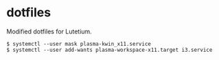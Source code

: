 dotfiles
=======

Modified dotfiles for Lutetium.

```
$ systemctl --user mask plasma-kwin_x11.service
$ systemctl --user add-wants plasma-workspace-x11.target i3.service
```
